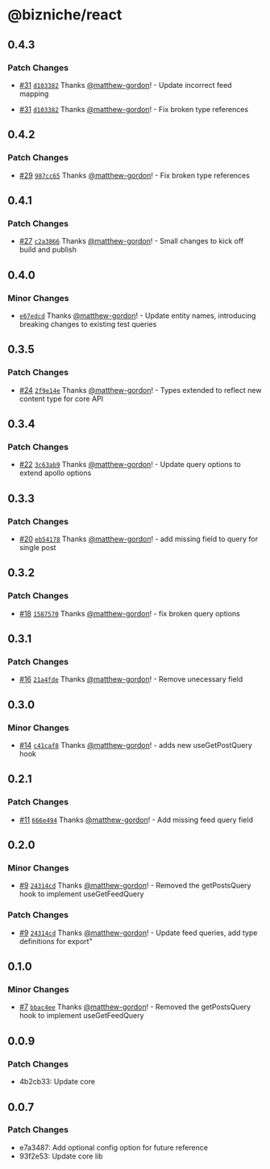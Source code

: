 # @bizniche/react

## 0.4.3

### Patch Changes

- [#31](https://github.com/freshsqueezed/bizniche-react/pull/31) [`d103382`](https://github.com/freshsqueezed/bizniche-react/commit/d103382a625801bbc2975632058478b46aa77620) Thanks [@matthew-gordon](https://github.com/matthew-gordon)! - Update incorrect feed mapping

- [#31](https://github.com/freshsqueezed/bizniche-react/pull/31) [`d103382`](https://github.com/freshsqueezed/bizniche-react/commit/d103382a625801bbc2975632058478b46aa77620) Thanks [@matthew-gordon](https://github.com/matthew-gordon)! - Fix broken type references

## 0.4.2

### Patch Changes

- [#29](https://github.com/freshsqueezed/bizniche-react/pull/29) [`987cc65`](https://github.com/freshsqueezed/bizniche-react/commit/987cc65646b0fa79da9a6dc17e14d0e11aa916e9) Thanks [@matthew-gordon](https://github.com/matthew-gordon)! - Fix broken type references

## 0.4.1

### Patch Changes

- [#27](https://github.com/freshsqueezed/bizniche-react/pull/27) [`c2a3866`](https://github.com/freshsqueezed/bizniche-react/commit/c2a38666838a41436b53e31793f3827a61bc6689) Thanks [@matthew-gordon](https://github.com/matthew-gordon)! - Small changes to kick off build and publish

## 0.4.0

### Minor Changes

- [`e67edcd`](https://github.com/freshsqueezed/bizniche-react/commit/e67edcd98edd3e5bb2eb73e601f7f2a6ad952235) Thanks [@matthew-gordon](https://github.com/matthew-gordon)! - Update entity names, introducing breaking changes to existing test queries

## 0.3.5

### Patch Changes

- [#24](https://github.com/freshsqueezed/bizniche-react/pull/24) [`2f9e14e`](https://github.com/freshsqueezed/bizniche-react/commit/2f9e14eda0bedb3e1576df7afeae134b5039cd31) Thanks [@matthew-gordon](https://github.com/matthew-gordon)! - Types extended to reflect new content type for core API

## 0.3.4

### Patch Changes

- [#22](https://github.com/freshsqueezed/bizniche-react/pull/22) [`3c63ab9`](https://github.com/freshsqueezed/bizniche-react/commit/3c63ab9ea534ecd50d28ae369e88ac6e793a63d5) Thanks [@matthew-gordon](https://github.com/matthew-gordon)! - Update query options to extend apollo options

## 0.3.3

### Patch Changes

- [#20](https://github.com/freshsqueezed/bizniche-react/pull/20) [`eb54178`](https://github.com/freshsqueezed/bizniche-react/commit/eb54178e315835fe64baccdef7c5aeca9d2eda2b) Thanks [@matthew-gordon](https://github.com/matthew-gordon)! - add missing field to query for single post

## 0.3.2

### Patch Changes

- [#18](https://github.com/freshsqueezed/bizniche-react/pull/18) [`1587570`](https://github.com/freshsqueezed/bizniche-react/commit/1587570a6e2ecf1be875aff563fb51c8849b19ac) Thanks [@matthew-gordon](https://github.com/matthew-gordon)! - fix broken query options

## 0.3.1

### Patch Changes

- [#16](https://github.com/freshsqueezed/bizniche-react/pull/16) [`21a4fde`](https://github.com/freshsqueezed/bizniche-react/commit/21a4fded5275f14978c3d7000b1744553d61da24) Thanks [@matthew-gordon](https://github.com/matthew-gordon)! - Remove unecessary field

## 0.3.0

### Minor Changes

- [#14](https://github.com/freshsqueezed/bizniche-react/pull/14) [`c41caf8`](https://github.com/freshsqueezed/bizniche-react/commit/c41caf8fc1a8a234a20c16c2e00892356d5c267a) Thanks [@matthew-gordon](https://github.com/matthew-gordon)! - adds new useGetPostQuery hook

## 0.2.1

### Patch Changes

- [#11](https://github.com/freshsqueezed/bizniche-react/pull/11) [`666e494`](https://github.com/freshsqueezed/bizniche-react/commit/666e49475ec424ebf8ad5191044a3805995bad62) Thanks [@matthew-gordon](https://github.com/matthew-gordon)! - Add missing feed query field

## 0.2.0

### Minor Changes

- [#9](https://github.com/freshsqueezed/bizniche-react/pull/9) [`24314cd`](https://github.com/freshsqueezed/bizniche-react/commit/24314cd775cf0c4771dde847233322a2f9b7e39e) Thanks [@matthew-gordon](https://github.com/matthew-gordon)! - Removed the getPostsQuery hook to implement useGetFeedQuery

### Patch Changes

- [#9](https://github.com/freshsqueezed/bizniche-react/pull/9) [`24314cd`](https://github.com/freshsqueezed/bizniche-react/commit/24314cd775cf0c4771dde847233322a2f9b7e39e) Thanks [@matthew-gordon](https://github.com/matthew-gordon)! - Update feed queries, add type definitions for export"

## 0.1.0

### Minor Changes

- [#7](https://github.com/freshsqueezed/bizniche-react/pull/7) [`bbac4ee`](https://github.com/freshsqueezed/bizniche-react/commit/bbac4eeca67977056fb31783d93078c21c6ab554) Thanks [@matthew-gordon](https://github.com/matthew-gordon)! - Removed the getPostsQuery hook to implement useGetFeedQuery

## 0.0.9

### Patch Changes

- 4b2cb33: Update core

## 0.0.7

### Patch Changes

- e7a3487: Add optional config option for future reference
- 93f2e53: Update core lib
